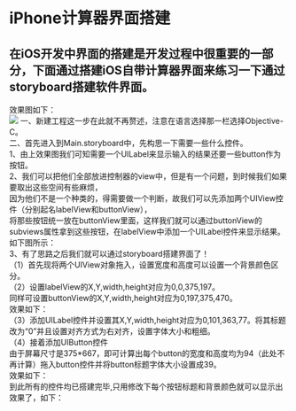# iPhone计算器界面搭建  
## 在iOS开发中界面的搭建是开发过程中很重要的一部分，下面通过搭建iOS自带计算器界面来练习一下通过storyboard搭建软件界面。<br>
效果图如下：<br>
![](https://github.com/HBU/iOS_Team/blob/master/iOS_Demo/Calculator/Pic/1.png)
一、新建工程这一步在此就不再赘述，注意在语言选择那一栏选择Objective-C。<br>
二、首先进入到Main.storyboard中，先构思一下需要一些什么控件。<br>
1、由上效果图我们可知需要一个UILabel来显示输入的结果还要一些button作为按钮。<br>
2、我们可以把他们全部放进控制器的view中，但是有一个问题，到时候我们如果要取出这些空间有些麻烦，<br>
因为他们不是一个种类的，得需要做一个判断，故我们可以先添加两个UIView控件（分别起名labelView和buttonView），<br>
将那些按钮统一放在buttonView里面，这样我们就可以通过buttonView的subviews属性拿到这些按钮，在labelView中添加一个UILabel控件来显示结果。<br>
如下图所示：<br>
3、有了思路之后我们就可以通过storyboard搭建界面了！<br>
（1）首先现将两个UIView对象拖入，设置宽度和高度可以设置一个背景颜色区分。<br>
（2）设置labelView的X,Y,width,height对应为0,0,375,197。<br>
同样可设置buttonView的X,Y,width,height对应为0,197,375,470。<br>
效果如下：<br>
（3）添加UILabel控件并设置其X,Y,width,height对应为0,101,363,77。将其标题改为“0”并且设置对齐方式为右对齐，设置字体大小和粗细。<br>
（4）接着添加UIButton控件<br>
由于屏幕尺寸是375*667，即可计算出每个button的宽度和高度均为94（此处不再计算）拖入button控件并将button标题字体大小设置成39。<br>
效果如下：<br>
到此所有的控件均已搭建完毕,只用修改下每个按钮标题和背景颜色就可以显示出效果了，如下：<br>
